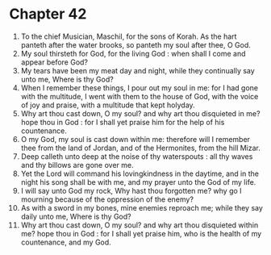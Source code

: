 # Chapter 42

1. To the chief Musician, Maschil, for the sons of Korah. As the hart panteth after the water brooks, so panteth my soul after thee, O God.
2. My soul thirsteth for God, for the living God : when shall I come and appear before God?
3. My tears have been my meat day and night, while they continually say unto me, Where is thy God?
4. When I remember these things, I pour out my soul in me: for I had gone with the multitude, I went with them to the house of God, with the voice of joy and praise, with a multitude that kept holyday.
5. Why art thou cast down, O my soul? and why art thou disquieted in me? hope thou in God : for I shall yet praise him for the help of his countenance.
6. O my God, my soul is cast down within me: therefore will I remember thee from the land of Jordan, and of the Hermonites, from the hill Mizar.
7. Deep calleth unto deep at the noise of thy waterspouts : all thy waves and thy billows are gone over me.
8. Yet the Lord will command his lovingkindness in the daytime, and in the night his song shall be with me, and my prayer unto the God of my life.
9. I will say unto God my rock, Why hast thou forgotten me? why go I mourning because of the oppression of the enemy?
10. As with a sword in my bones, mine enemies reproach me; while they say daily unto me, Where is thy God?
11. Why art thou cast down, O my soul? and why art thou disquieted within me? hope thou in God : for I shall yet praise him, who is the health of my countenance, and my God.

